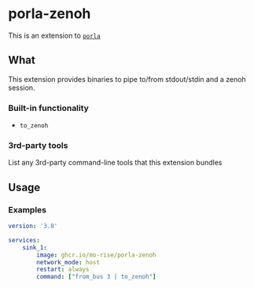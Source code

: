 # porla-zenoh
This is an extension to [`porla`](https://github.com/MO-RISE/porla)

## What

This extension provides binaries to pipe to/from stdout/stdin and a zenoh session.

### Built-in functionality

* `to_zenoh`

### 3rd-party tools

List any 3rd-party command-line tools that this extension bundles

## Usage

### Examples
```yaml
version: '3.8'

services:
    sink_1:
        image: ghcr.io/mo-rise/porla-zenoh
        network_mode: host
        restart: always
        command: ["from_bus 3 | to_zenoh"]
```